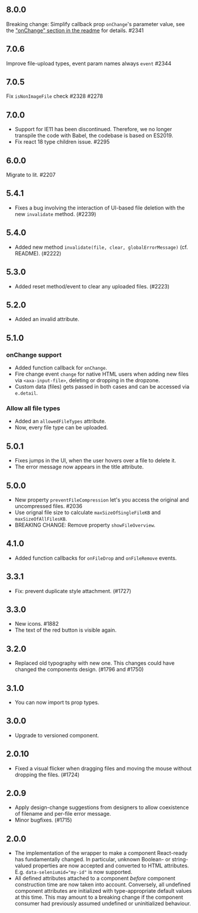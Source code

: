 ## 8.0.0

Breaking change: Simplify callback prop `onChange`'s parameter value, see the ["onChange" section in the readme](https://github.com/axa-ch-webhub-cloud/pattern-library/tree/develop/src/components/20-molecules/file-upload#onchange) for details. #2341

## 7.0.6

Improve file-upload types, event param names always `event` #2344

## 7.0.5

Fix `isNonImageFile` check #2328 #2278  

## 7.0.0

- Support for IE11 has been discontinued. Therefore, we no longer transpile the code with Babel, the codebase is based on ES2019.
- Fix react 18 type children issue. #2295

## 6.0.0

Migrate to lit. #2207

## 5.4.1

- Fixes a bug involving the interaction of UI-based file deletion with the new `invalidate` method. (#2239)

## 5.4.0

- Added new method `invalidate(file, clear, globalErrorMessage)` (cf. README). (#2222)

## 5.3.0

- Added reset method/event to clear any uploaded files. (#2223)

## 5.2.0

- Added an invalid attribute.

## 5.1.0

### onChange support

- Added function callback for `onChange`.
- Fire change event `change` for native HTML users when adding new files via `<axa-input-file>`, deleting or dropping in the dropzone.
- Custom data (files) gets passed in both cases and can be accessed via `e.detail`.

### Allow all file types

- Added an `allowedFileTypes` attribute.
- Now, every file type can be uploaded.

## 5.0.1

- Fixes jumps in the UI, when the user hovers over a file to delete it.
- The error message now appears in the title attribute.

## 5.0.0

- New property `preventFileCompression` let's you access the original and uncompressed files. #2036
- Use orignal file size to calculate `maxSizeOfSingleFileKB` and `maxSizeOfAllFilesKB`.
- BREAKING CHANGE: Remove property `showFileOverview`.

## 4.1.0

- Added function callbacks for `onFileDrop` and `onFileRemove` events.

## 3.3.1

- Fix: prevent duplicate style attachment. (#1727)

## 3.3.0

- New icons. #1882
- The text of the red button is visible again.

## 3.2.0

- Replaced old typography with new one. This changes could have changed the components design. (#1796 and #1750)

## 3.1.0

- You can now import ts prop types.

## 3.0.0

- Upgrade to versioned component.

## 2.0.10

- Fixed a visual flicker when dragging files and moving the mouse without dropping the files. (#1724)

## 2.0.9

- Apply design-change suggestions from designers to allow coexistence of filename and per-file error message.
- Minor bugfixes. (#1715)

## 2.0.0

- The implementation of the wrapper to make a component React-ready has
  fundamentally changed. In particular, unknown Boolean- or
  string-valued properties are now accepted and converted to HTML
  attributes. E.g. `data-seleniumid="my-id"` is now supported.
- All defined attributes attached to a component _before_ component
  construction time are now taken into account. Conversely, all undefined
  component attributes are initialized with type-appropriate default
  values at this time. This may amount to a breaking change if the
  component consumer had previously assumed undefined or uninitialized
  behaviour.
